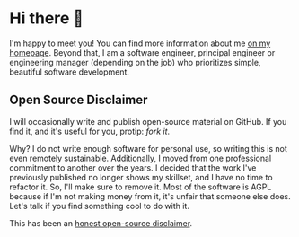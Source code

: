 # Hi there 👋

I'm happy to meet you! You can find more information about me [on my homepage](https://www.andrewhowden.com/about). Beyond that, I am a software engineer, principal engineer or engineering manager (depending on the job) who prioritizes simple, beautiful software development. 

## Open Source Disclaimer 
I will occasionally write and publish open-source material on GitHub. If you find it, and it's useful for you, protip: _fork it_.

Why? I do not write enough software for personal use, so writing this is not even remotely sustainable. Additionally, I moved from one professional commitment to another over the years. I decided that the work I've previously published no longer shows my skillset, and I have no time to refactor it. So, I'll make sure to remove it. Most of the software is AGPL because if I'm not making money from it, it's unfair that someone else does. Let's talk if you find something cool to do with it.

This has been an [honest open-source disclaimer](https://oxide.computer/podcasts/oxide-and-friends/1482742).

